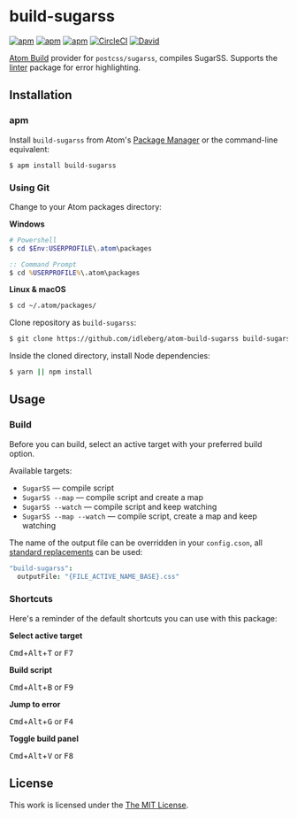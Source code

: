 # build-sugarss

[![apm](https://img.shields.io/apm/l/build-sugarss.svg?style=flat-square)](https://atom.io/packages/build-sugarss)
[![apm](https://img.shields.io/apm/v/build-sugarss.svg?style=flat-square)](https://atom.io/packages/build-sugarss)
[![apm](https://img.shields.io/apm/dm/build-sugarss.svg?style=flat-square)](https://atom.io/packages/build-sugarss)
[![CircleCI](https://flat.badgen.net/circleci/github/idleberg/atom-build-sugarss)](https://circleci.com/gh/idleberg/atom-build-sugarss)
[![David](https://img.shields.io/david/idleberg/atom-build-sugarss.svg?style=flat-square)](https://david-dm.org/idleberg/atom-build-sugarss)

[Atom Build](https://atombuild.github.io/) provider for `postcss/sugarss`, compiles SugarSS. Supports the [linter](https://atom.io/packages/linter) package for error highlighting.

## Installation

### apm

Install `build-sugarss` from Atom's [Package Manager](http://flight-manual.atom.io/using-atom/sections/atom-packages/) or the command-line equivalent:

`$ apm install build-sugarss`

### Using Git

Change to your Atom packages directory:

**Windows**

```powershell
# Powershell
$ cd $Env:USERPROFILE\.atom\packages
```

```cmd
:: Command Prompt
$ cd %USERPROFILE%\.atom\packages
```

**Linux & macOS**

```bash
$ cd ~/.atom/packages/
```

Clone repository as `build-sugarss`:

```bash
$ git clone https://github.com/idleberg/atom-build-sugarss build-sugarss
```

Inside the cloned directory, install Node dependencies:

```bash
$ yarn || npm install
```

## Usage

### Build

Before you can build, select an active target with your preferred build option.

Available targets:

* `SugarSS` — compile script
* `SugarSS --map` — compile script and create a map
* `SugarSS --watch` — compile script and keep watching
* `SugarSS --map --watch` — compile script, create a map and keep watching

The name of the output file can be overridden in your `config.cson`, all [standard replacements](https://github.com/noseglid/atom-build#replacements) can be used:

```cson
"build-sugarss":
  outputFile: "{FILE_ACTIVE_NAME_BASE}.css"
```

### Shortcuts

Here's a reminder of the default shortcuts you can use with this package:

**Select active target**

<kbd>Cmd</kbd>+<kbd>Alt</kbd>+<kbd>T</kbd> or <kbd>F7</kbd>

**Build script**

<kbd>Cmd</kbd>+<kbd>Alt</kbd>+<kbd>B</kbd> or <kbd>F9</kbd>

**Jump to error**

<kbd>Cmd</kbd>+<kbd>Alt</kbd>+<kbd>G</kbd> or <kbd>F4</kbd>

**Toggle build panel**

<kbd>Cmd</kbd>+<kbd>Alt</kbd>+<kbd>V</kbd> or <kbd>F8</kbd>

## License

This work is licensed under the [The MIT License](LICENSE).

